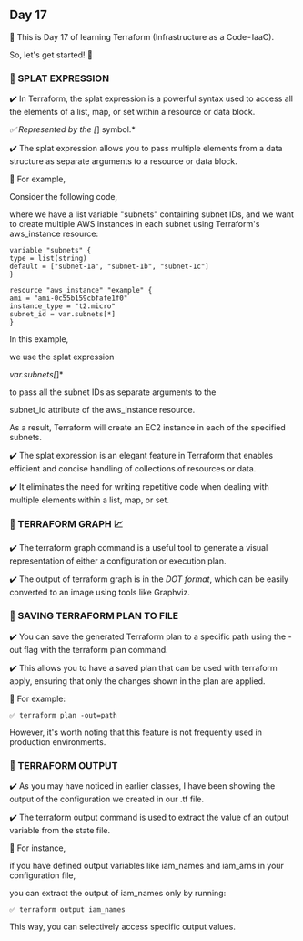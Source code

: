 ## Day 17

🔖 This is Day 17 of learning Terraform (Infrastructure as a Code - IaaC).

So, let's get started! 🔰

### 🚀 SPLAT EXPRESSION

✔️ In Terraform, the splat expression is a powerful syntax used to access all the elements of a list, map, or set within a resource or data block.

*✅ Represented by the [*] symbol.*

✔️ The splat expression allows you to pass multiple elements from a data structure as separate arguments to a resource or data block.

🔖 For example,

Consider the following code,

where we have a list variable
"subnets" containing subnet IDs, and we want to create multiple AWS instances in each subnet using
Terraform's aws_instance resource:
```
variable "subnets" {
type = list(string)
default = ["subnet-1a", "subnet-1b", "subnet-1c"]
}
```
```
resource "aws_instance" "example" {
ami = "ami-0c55b159cbfafe1f0"
instance_type = "t2.micro"
subnet_id = var.subnets[*]
}
```
In this example,

we use the splat expression

*var.subnets[*]*

to pass all the subnet IDs as separate arguments to the

subnet_id attribute of the aws_instance resource.

As a result, Terraform will create an EC2 instance in each of the specified subnets.

✔️ The splat expression is an elegant feature in Terraform that enables efficient and concise handling of collections of resources or data.

✔️ It eliminates the need for writing repetitive code when dealing with multiple elements within a list, map, or set.

### 🚀 TERRAFORM GRAPH 📈

✔️ The terraform graph command is a useful tool to generate a visual representation of either a configuration or execution plan.

✔️ The output of terraform graph is in the *DOT format*, which can be easily converted to an image using tools like Graphviz.

### 🚀 SAVING TERRAFORM PLAN TO FILE

✔️ You can save the generated Terraform plan to a specific path using the -out flag with the terraform plan command.

✔️ This allows you to have a saved plan that can be used with terraform apply, ensuring that only the changes shown in the plan are applied.

🔖 For example:
```
✅ terraform plan -out=path
```
However, it's worth noting that this feature is not frequently used in production environments.

### 🚀 TERRAFORM OUTPUT

✔️ As you may have noticed in earlier classes, I have been showing the output of the configuration we created in our .tf file.

✔️ The terraform output command is used to extract the value of an output variable from the state file.

🔖 For instance,

if you have defined output variables like iam_names and iam_arns in your configuration file,

you can extract the output of iam_names only by running:
```
✅ terraform output iam_names
```
This way, you can selectively access specific output values.